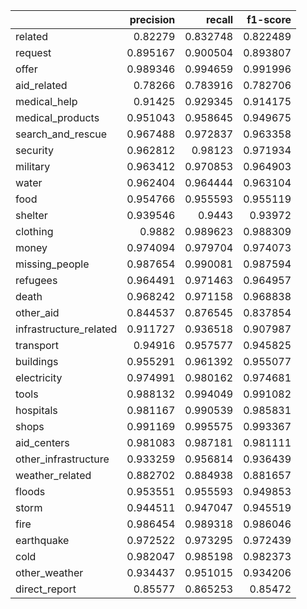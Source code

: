 |                        |   precision |   recall |   f1-score |
|:-----------------------|------------:|---------:|-----------:|
| related                |    0.82279  | 0.832748 |   0.822489 |
| request                |    0.895167 | 0.900504 |   0.893807 |
| offer                  |    0.989346 | 0.994659 |   0.991996 |
| aid_related            |    0.78266  | 0.783916 |   0.782706 |
| medical_help           |    0.91425  | 0.929345 |   0.914175 |
| medical_products       |    0.951043 | 0.958645 |   0.949675 |
| search_and_rescue      |    0.967488 | 0.972837 |   0.963358 |
| security               |    0.962812 | 0.98123  |   0.971934 |
| military               |    0.963412 | 0.970853 |   0.964903 |
| water                  |    0.962404 | 0.964444 |   0.963104 |
| food                   |    0.954766 | 0.955593 |   0.955119 |
| shelter                |    0.939546 | 0.9443   |   0.93972  |
| clothing               |    0.9882   | 0.989623 |   0.988309 |
| money                  |    0.974094 | 0.979704 |   0.974073 |
| missing_people         |    0.987654 | 0.990081 |   0.987594 |
| refugees               |    0.964491 | 0.971463 |   0.964957 |
| death                  |    0.968242 | 0.971158 |   0.968838 |
| other_aid              |    0.844537 | 0.876545 |   0.837854 |
| infrastructure_related |    0.911727 | 0.936518 |   0.907987 |
| transport              |    0.94916  | 0.957577 |   0.945825 |
| buildings              |    0.955291 | 0.961392 |   0.955077 |
| electricity            |    0.974991 | 0.980162 |   0.974681 |
| tools                  |    0.988132 | 0.994049 |   0.991082 |
| hospitals              |    0.981167 | 0.990539 |   0.985831 |
| shops                  |    0.991169 | 0.995575 |   0.993367 |
| aid_centers            |    0.981083 | 0.987181 |   0.981111 |
| other_infrastructure   |    0.933259 | 0.956814 |   0.936439 |
| weather_related        |    0.882702 | 0.884938 |   0.881657 |
| floods                 |    0.953551 | 0.955593 |   0.949853 |
| storm                  |    0.944511 | 0.947047 |   0.945519 |
| fire                   |    0.986454 | 0.989318 |   0.986046 |
| earthquake             |    0.972522 | 0.973295 |   0.972439 |
| cold                   |    0.982047 | 0.985198 |   0.982373 |
| other_weather          |    0.934437 | 0.951015 |   0.934206 |
| direct_report          |    0.85577  | 0.865253 |   0.85472  |
